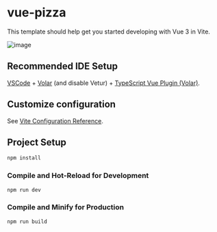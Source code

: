 # vue-pizza

This template should help get you started developing with Vue 3 in Vite.

![image](https://user-images.githubusercontent.com/103760832/220075892-51ce6ed5-e9f5-4d8a-b654-f9c5d7c92c25.png)


## Recommended IDE Setup

[VSCode](https://code.visualstudio.com/) + [Volar](https://marketplace.visualstudio.com/items?itemName=Vue.volar) (and disable Vetur) + [TypeScript Vue Plugin (Volar)](https://marketplace.visualstudio.com/items?itemName=Vue.vscode-typescript-vue-plugin).

## Customize configuration

See [Vite Configuration Reference](https://vitejs.dev/config/).

## Project Setup

```sh
npm install
```

### Compile and Hot-Reload for Development

```sh
npm run dev
```

### Compile and Minify for Production

```sh
npm run build
```
